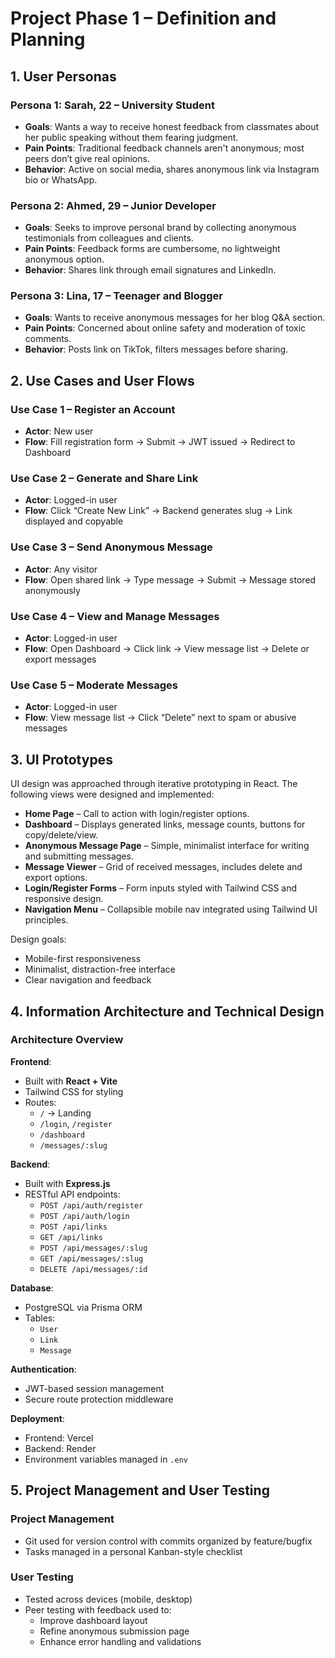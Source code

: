 # Project Phase 1 – Definition and Planning

## 1. User Personas

###  Persona 1: Sarah, 22 – University Student
- **Goals**: Wants a way to receive honest feedback from classmates about her public speaking without them fearing judgment.
- **Pain Points**: Traditional feedback channels aren't anonymous; most peers don’t give real opinions.
- **Behavior**: Active on social media, shares anonymous link via Instagram bio or WhatsApp.

###  Persona 2: Ahmed, 29 – Junior Developer
- **Goals**: Seeks to improve personal brand by collecting anonymous testimonials from colleagues and clients.
- **Pain Points**: Feedback forms are cumbersome, no lightweight anonymous option.
- **Behavior**: Shares link through email signatures and LinkedIn.

###  Persona 3: Lina, 17 – Teenager and Blogger
- **Goals**: Wants to receive anonymous messages for her blog Q&A section.
- **Pain Points**: Concerned about online safety and moderation of toxic comments.
- **Behavior**: Posts link on TikTok, filters messages before sharing.

## 2. Use Cases and User Flows

###  Use Case 1 – Register an Account
- **Actor**: New user
- **Flow**: Fill registration form → Submit → JWT issued → Redirect to Dashboard

###  Use Case 2 – Generate and Share Link
- **Actor**: Logged-in user
- **Flow**: Click “Create New Link” → Backend generates slug → Link displayed and copyable

###  Use Case 3 – Send Anonymous Message
- **Actor**: Any visitor
- **Flow**: Open shared link → Type message → Submit → Message stored anonymously

###  Use Case 4 – View and Manage Messages
- **Actor**: Logged-in user
- **Flow**: Open Dashboard → Click link → View message list → Delete or export messages

###  Use Case 5 – Moderate Messages
- **Actor**: Logged-in user
- **Flow**: View message list → Click “Delete” next to spam or abusive messages

## 3. UI Prototypes

UI design was approached through iterative prototyping in React. The following views were designed and implemented:

- **Home Page** – Call to action with login/register options.
- **Dashboard** – Displays generated links, message counts, buttons for copy/delete/view.
- **Anonymous Message Page** – Simple, minimalist interface for writing and submitting messages.
- **Message Viewer** – Grid of received messages, includes delete and export options.
- **Login/Register Forms** – Form inputs styled with Tailwind CSS and responsive design.
- **Navigation Menu** – Collapsible mobile nav integrated using Tailwind UI principles.

Design goals:
- Mobile-first responsiveness
- Minimalist, distraction-free interface
- Clear navigation and feedback

## 4. Information Architecture and Technical Design

###  Architecture Overview

**Frontend**:
- Built with **React + Vite**
- Tailwind CSS for styling
- Routes:
  - `/` → Landing
  - `/login`, `/register`
  - `/dashboard`
  - `/messages/:slug`

**Backend**:
- Built with **Express.js**
- RESTful API endpoints:
  - `POST /api/auth/register`
  - `POST /api/auth/login`
  - `POST /api/links`
  - `GET /api/links`
  - `POST /api/messages/:slug`
  - `GET /api/messages/:slug`
  - `DELETE /api/messages/:id`

**Database**:
- PostgreSQL via Prisma ORM
- Tables:
  - `User`
  - `Link`
  - `Message`

**Authentication**:
- JWT-based session management
- Secure route protection middleware

**Deployment**:
- Frontend: Vercel
- Backend: Render
- Environment variables managed in `.env`

## 5. Project Management and User Testing

###  Project Management
- Git used for version control with commits organized by feature/bugfix
- Tasks managed in a personal Kanban-style checklist

###  User Testing
- Tested across devices (mobile, desktop)
- Peer testing with feedback used to:
  - Improve dashboard layout
  - Refine anonymous submission page
  - Enhance error handling and validations

